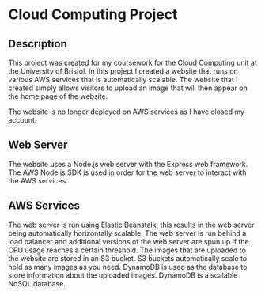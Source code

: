 # Cloud Computing Project

## Description

This project was created for my coursework for the Cloud Computing unit at the University of Bristol. In this project I created a website that runs on various AWS services that is automatically scalable. The website that I created simply allows visitors to upload an image that will then appear on the home page of the website.

The website is no longer deployed on AWS services as I have closed my account.

## Web Server

The website uses a Node.js web server with the Express web framework. The AWS Node.js SDK is used in order for the web server to interact with the AWS services.

## AWS Services

The web server is run using Elastic Beanstalk; this results in the web server being automatically horizontally scalable. The web server is run behind a load balancer and additional versions of the web server are spun up if the CPU usage reaches a certain threshold. The images that are uploaded to the website are stored in an S3 bucket. S3 buckets automatically scale to hold as many images as you need. DynamoDB is used as the database to store information about the uploaded images. DynamoDB is a scalable NoSQL database.
